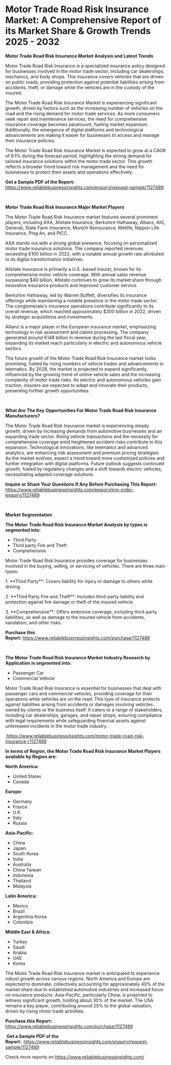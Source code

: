 <p><h1>Motor Trade Road Risk Insurance Market: A Comprehensive Report of its Market Share & Growth Trends 2025 - 2032</h1></p><p><strong>Motor Trade Road Risk Insurance Market Analysis and Latest Trends</strong></p>
<p><p>Motor Trade Road Risk Insurance is a specialized insurance policy designed for businesses involved in the motor trade sector, including car dealerships, mechanics, and body shops. This insurance covers vehicles that are driven on public roads, providing protection against potential liabilities arising from accidents, theft, or damage while the vehicles are in the custody of the insured.</p><p>The Motor Trade Road Risk Insurance Market is experiencing significant growth, driven by factors such as the increasing number of vehicles on the road and the rising demand for motor trade services. As more consumers seek repair and maintenance services, the need for comprehensive insurance coverage becomes paramount, fueling market expansion. Additionally, the emergence of digital platforms and technological advancements are making it easier for businesses to access and manage their insurance policies.</p><p>The Motor Trade Road Risk Insurance Market is expected to grow at a CAGR of 9.1% during the forecast period, highlighting the strong demand for tailored insurance solutions within the motor trade sector. This growth reflects a broader trend toward risk management and the need for businesses to protect their assets and operations effectively.</p></p>
<p><strong>Get a Sample PDF of the Report:&nbsp;</strong> <a href="https://www.reliablebusinessinsights.com/enquiry/request-sample/1127489?utm_campaign=3256&utm_medium=2&utm_source=Github&utm_content=ia&utm_term=06032025&utm_id=motor-trade-road-risk-insurance">https://www.reliablebusinessinsights.com/enquiry/request-sample/1127489</a></p>
<p>&nbsp;</p>
<p><strong>Motor Trade Road Risk Insurance Major Market Players</strong></p>
<p><p>The Motor Trade Road Risk Insurance market features several prominent players, including AXA, Allstate Insurance, Berkshire Hathaway, Allianz, AIG, Generali, State Farm Insurance, Munich Reinsurance, Metlife, Nippon Life Insurance, Ping An, and PICC. </p><p>AXA stands out with a strong global presence, focusing on personalized motor trade insurance solutions. The company reported revenues exceeding €100 billion in 2022, with a notable annual growth rate attributed to its digital transformation initiatives.</p><p>Allstate Insurance is primarily a U.S.-based insurer, known for its comprehensive motor vehicle coverage. With annual sales revenue surpassing $40 billion, Allstate continues to grow its market share through innovative insurance products and improved customer service.</p><p>Berkshire Hathaway, led by Warren Buffett, diversifies its insurance offerings while maintaining a notable presence in the motor trade sector. The conglomerate's insurance operations contribute significantly to its overall revenue, which reached approximately $300 billion in 2022, driven by strategic acquisitions and investments.</p><p>Allianz is a major player in the European insurance market, emphasizing technology in risk assessment and claims processing. The company generated around €148 billion in revenue during the last fiscal year, expanding its market reach particularly in electric and autonomous vehicle sectors.</p><p>The future growth of the Motor Trade Road Risk Insurance market looks promising, fueled by rising numbers of vehicle trades and advancements in telematics. By 2028, the market is projected to expand significantly, influenced by the growing trend of online vehicle sales and the increasing complexity of motor trade risks. As electric and autonomous vehicles gain traction, insurers are expected to adapt and innovate their products, presenting further growth opportunities.</p></p>
<p>&nbsp;</p>
<p><strong>What Are The Key Opportunities For Motor Trade Road Risk Insurance Manufacturers?</strong></p>
<p><p>The Motor Trade Road Risk Insurance market is experiencing steady growth, driven by increasing demands from automotive businesses and an expanding trade sector. Rising vehicle transactions and the necessity for comprehensive coverage amid heightened accident risks contribute to this expansion. Technological innovations, like telematics and advanced analytics, are enhancing risk assessment and premium pricing strategies. As the market evolves, expect a trend toward more customized policies and further integration with digital platforms. Future outlook suggests continued growth, fueled by regulatory changes and a shift towards electric vehicles, necessitating adapted coverage solutions.</p></p>
<p><strong>Inquire or Share Your Questions If Any Before Purchasing This Report:</strong> <a href="https://www.reliablebusinessinsights.com/enquiry/pre-order-enquiry/1127489?utm_campaign=3256&utm_medium=2&utm_source=Github&utm_content=ia&utm_term=06032025&utm_id=motor-trade-road-risk-insurance">https://www.reliablebusinessinsights.com/enquiry/pre-order-enquiry/1127489</a></p>
<p>&nbsp;</p>
<p><strong>Market Segmentation</strong></p>
<p><strong>The Motor Trade Road Risk Insurance Market Analysis by types is segmented into:</strong></p>
<p><ul><li>Third Party</li><li>Third party Fire and Theft</li><li>Comprehensive</li></ul></p>
<p><p>Motor Trade Road Risk Insurance provides coverage for businesses involved in the buying, selling, or servicing of vehicles. There are three main types: </p><p>1. **Third Party**: Covers liability for injury or damage to others while driving.  </p><p>2. **Third Party Fire and Theft**: Includes third-party liability and protection against fire damage or theft of the insured vehicle.  </p><p>3. **Comprehensive**: Offers extensive coverage, including third-party liabilities, as well as damage to the insured vehicle from accidents, vandalism, and other risks.</p></p>
<p><strong>Purchase this Report:&nbsp;</strong><a href="https://www.reliablebusinessinsights.com/purchase/1127489?utm_campaign=3256&utm_medium=2&utm_source=Github&utm_content=ia&utm_term=06032025&utm_id=motor-trade-road-risk-insurance">https://www.reliablebusinessinsights.com/purchase/1127489</a></p>
<p>&nbsp;</p>
<p><strong>The Motor Trade Road Risk Insurance Market Industry Research by Application is segmented into:</strong></p>
<p><ul><li>Passenger Car</li><li>Commercial Vehicle</li></ul></p>
<p><p>Motor Trade Road Risk Insurance is essential for businesses that deal with passenger cars and commercial vehicles, providing coverage for their operations while vehicles are on the road. This type of insurance protects against liabilities arising from accidents or damages involving vehicles owned by clients or the business itself. It caters to a range of stakeholders, including car dealerships, garages, and repair shops, ensuring compliance with legal requirements while safeguarding financial assets against unforeseen incidents in the motor trade industry.</p></p>
<p><a href="https://www.reliablebusinessinsights.com/motor-trade-road-risk-insurance-r1127489?utm_campaign=3256&utm_medium=2&utm_source=Github&utm_content=ia&utm_term=06032025&utm_id=motor-trade-road-risk-insurance">&nbsp;https://www.reliablebusinessinsights.com/motor-trade-road-risk-insurance-r1127489</a></p>
<p><strong>In terms of Region, the Motor Trade Road Risk Insurance Market Players available by Region are:</strong></p>
<p>
    <p> <strong> North America: </strong>
        <ul>
            <li>United States</li>
            <li>Canada</li>
        </ul>
        </p> 
    <p> <strong> Europe: </strong>
        <ul>
            <li>Germany</li>
            <li>France</li>
            <li>U.K.</li>
            <li>Italy</li>
            <li>Russia</li>
        </ul>
        </p> 
    <p> <strong> Asia-Pacific: </strong>
        <ul>
            <li>China</li>
            <li>Japan</li>
            <li>South Korea</li>
            <li>India</li>
            <li>Australia</li>
            <li>China Taiwan</li>
            <li>Indonesia</li>
            <li>Thailand</li>
            <li>Malaysia</li>
        </ul>
        </p> 
    <p> <strong> Latin America: </strong>
        <ul>
            <li>Mexico</li>
            <li>Brazil</li>
            <li>Argentina Korea</li>
            <li>Colombia</li>
        </ul>
        </p> 
    <p> <strong> Middle East & Africa: </strong>
        <ul>
            <li>Turkey</li>
            <li>Saudi</li>
            <li>Arabia</li>
            <li>UAE</li>
            <li>Korea</li>
        </ul>
    </p>
    </p>
<p><p>The Motor Trade Road Risk Insurance market is anticipated to experience robust growth across various regions. North America and Europe are expected to dominate, collectively accounting for approximately 40% of the market share due to established automotive industries and increased focus on insurance products. Asia-Pacific, particularly China, is projected to witness significant growth, holding about 30% of the market. The USA remains a key player, contributing around 25% to the global valuation, driven by rising motor trade activities.</p></p>
<p><strong>Purchase this Report: </strong><a href="https://www.reliablebusinessinsights.com/purchase/1127489?utm_campaign=3256&utm_medium=2&utm_source=Github&utm_content=ia&utm_term=06032025&utm_id=motor-trade-road-risk-insurance">https://www.reliablebusinessinsights.com/purchase/1127489</a></p>
<p>&nbsp;<strong>Get a Sample PDF of the Report:&nbsp;&nbsp;</strong><a href="https://www.reliablebusinessinsights.com/enquiry/request-sample/1127489?utm_campaign=3256&utm_medium=2&utm_source=Github&utm_content=ia&utm_term=06032025&utm_id=motor-trade-road-risk-insurance">https://www.reliablebusinessinsights.com/enquiry/request-sample/1127489</a></p>
<p><strong></strong></p>
<p>Check more reports on <a href="https://www.reliablebusinessinsights.com/?utm_campaign=3256&utm_medium=2&utm_source=Github&utm_content=ia&utm_term=06032025&utm_id=motor-trade-road-risk-insurance">https://www.reliablebusinessinsights.com/</a></p>